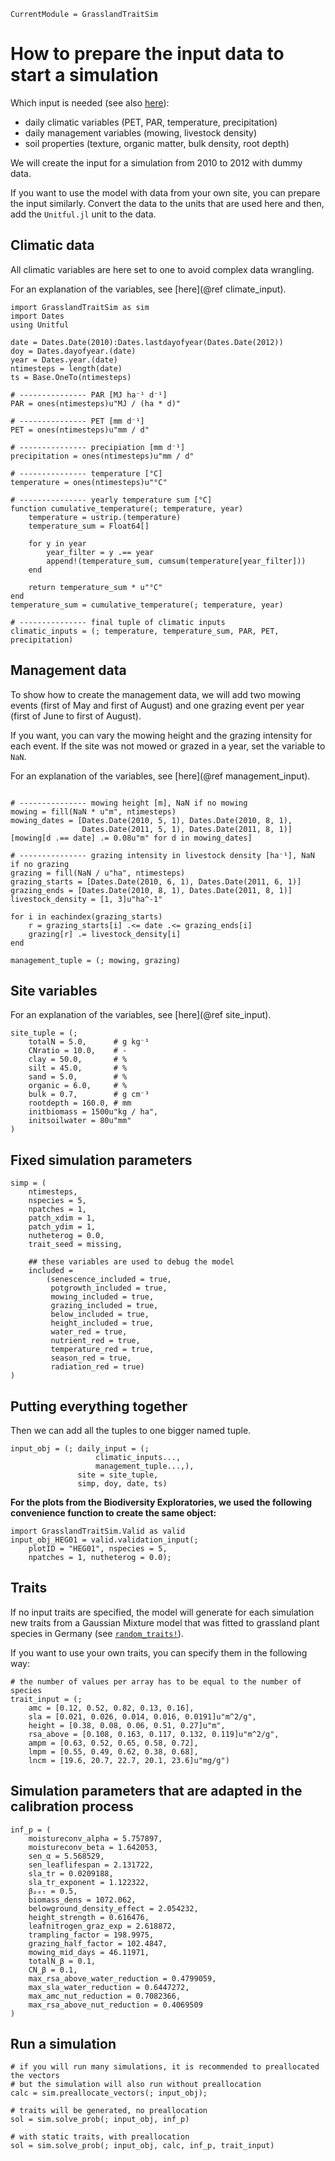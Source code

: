 ```@meta
CurrentModule = GrasslandTraitSim
```

# How to prepare the input data to start a simulation

Which input is needed (see also [here](@ref "Model inputs and outputs")):
- daily climatic variables (PET, PAR, temperature, precipitation)
- daily management variables (mowing, livestock density)
- soil properties (texture, organic matter, bulk density, root depth)

We will create the input for a simulation from 2010 to 2012 with
dummy data.

If you want to use the model with data from your own site, you can
prepare the input similarly. Convert the data to the units that
are used here and then, add the `Unitful.jl` unit to the data.

## Climatic data

All climatic variables are here set to one to avoid complex data wrangling.

For an explanation of the variables, see [here](@ref climate_input).

```@example input_creation
import GrasslandTraitSim as sim
import Dates
using Unitful

date = Dates.Date(2010):Dates.lastdayofyear(Dates.Date(2012))
doy = Dates.dayofyear.(date)
year = Dates.year.(date)
ntimesteps = length(date)
ts = Base.OneTo(ntimesteps) 

# --------------- PAR [MJ ha⁻¹ d⁻¹]
PAR = ones(ntimesteps)u"MJ / (ha * d)"

# --------------- PET [mm d⁻¹]
PET = ones(ntimesteps)u"mm / d"

# --------------- precipiation [mm d⁻¹]	
precipitation = ones(ntimesteps)u"mm / d"

# --------------- temperature [°C]
temperature = ones(ntimesteps)u"°C"

# --------------- yearly temperature sum [°C]
function cumulative_temperature(; temperature, year)
    temperature = ustrip.(temperature)
    temperature_sum = Float64[]
    
    for y in year
        year_filter = y .== year
        append!(temperature_sum, cumsum(temperature[year_filter]))
    end

    return temperature_sum * u"°C"
end
temperature_sum = cumulative_temperature(; temperature, year)

# --------------- final tuple of climatic inputs
climatic_inputs = (; temperature, temperature_sum, PAR, PET, precipitation)
```

## Management data

To show how to create the management data, we will add two mowing events 
(first of May and first of August) and one grazing event per year
(first of June to first of August).

If you want, you can vary the mowing height and the grazing intensity
for each event. If the site was not mowed or grazed in a year, set the
variable to `NaN`.

For an explanation of the variables, see [here](@ref management_input).

```@example input_creation

# --------------- mowing height [m], NaN if no mowing
mowing = fill(NaN * u"m", ntimesteps)
mowing_dates = [Dates.Date(2010, 5, 1), Dates.Date(2010, 8, 1), 
                Dates.Date(2011, 5, 1), Dates.Date(2011, 8, 1)]
[mowing[d .== date] .= 0.08u"m" for d in mowing_dates]

# --------------- grazing intensity in livestock density [ha⁻¹], NaN if no grazing
grazing = fill(NaN / u"ha", ntimesteps)
grazing_starts = [Dates.Date(2010, 6, 1), Dates.Date(2011, 6, 1)]
grazing_ends = [Dates.Date(2010, 8, 1), Dates.Date(2011, 8, 1)]
livestock_density = [1, 3]u"ha^-1"

for i in eachindex(grazing_starts)
    r = grazing_starts[i] .<= date .<= grazing_ends[i]
    grazing[r] .= livestock_density[i]
end

management_tuple = (; mowing, grazing)
```

## Site variables 

For an explanation of the variables, see [here](@ref site_input).

```@example input_creation
site_tuple = (;
    totalN = 5.0,      # g kg⁻¹
    CNratio = 10.0,    # -
    clay = 50.0,       # %
    silt = 45.0,       # %
    sand = 5.0,        # %
    organic = 6.0,     # %
    bulk = 0.7,        # g cm⁻³
    rootdepth = 160.0, # mm
    initbiomass = 1500u"kg / ha",
    initsoilwater = 80u"mm"
)           
```

## Fixed simulation parameters
```@example input_creation
simp = (
    ntimesteps, 
    nspecies = 5, 
    npatches = 1, 
    patch_xdim = 1, 
    patch_ydim = 1, 
    nutheterog = 0.0, 
    trait_seed = missing,  
    
    ## these variables are used to debug the model
    included = 
        (senescence_included = true, 
         potgrowth_included = true, 
         mowing_included = true, 
         grazing_included = true, 
         below_included = true, 
         height_included = true, 
         water_red = true, 
         nutrient_red = true, 
         temperature_red = true, 
         season_red = true, 
         radiation_red = true)
)
```

## Putting everything together

Then we can add all the tuples to one bigger named tuple.

```@example input_creation
input_obj = (; daily_input = (;
                   climatic_inputs..., 
                   management_tuple...,),
               site = site_tuple, 
               simp, doy, date, ts)
```

**For the plots from the Biodiversity Exploratories, we used the following convenience function
to create the same object:**
```@example
import GrasslandTraitSim.Valid as valid
input_obj_HEG01 = valid.validation_input(;
    plotID = "HEG01", nspecies = 5,
    npatches = 1, nutheterog = 0.0);
```

## Traits

If no input traits are specified, the model will generate for each simulation new traits from a Gaussian Mixture model that was fitted to grassland plant species in Germany (see [`random_traits!`](@ref)).

If you want to use your own traits, you can specify them in the following way:

```@example input_creation
# the number of values per array has to be equal to the number of species
trait_input = (;
    amc = [0.12, 0.52, 0.82, 0.13, 0.16],
    sla = [0.021, 0.026, 0.014, 0.016, 0.0191]u"m^2/g",
    height = [0.38, 0.08, 0.06, 0.51, 0.27]u"m",
    rsa_above = [0.108, 0.163, 0.117, 0.132, 0.119]u"m^2/g",
    ampm = [0.63, 0.52, 0.65, 0.58, 0.72],
    lmpm = [0.55, 0.49, 0.62, 0.38, 0.68],
    lncm = [19.6, 20.7, 22.7, 20.1, 23.6]u"mg/g")
```

## Simulation parameters that are adapted in the calibration process

```@example input_creation
inf_p = (
    moistureconv_alpha = 5.757897, 
    moistureconv_beta = 1.642053, 
    sen_α = 5.568529, 
    sen_leaflifespan = 2.131722, 
    sla_tr = 0.0209188, 
    sla_tr_exponent = 1.122322, 
    βₚₑₜ = 0.5,
    biomass_dens = 1072.062, 
    belowground_density_effect = 2.054232, 
    height_strength = 0.616476, 
    leafnitrogen_graz_exp = 2.618872, 
    trampling_factor = 198.9975, 
    grazing_half_factor = 102.4847, 
    mowing_mid_days = 46.11971, 
    totalN_β = 0.1,
    CN_β = 0.1,
    max_rsa_above_water_reduction = 0.4799059,
    max_sla_water_reduction = 0.6447272, 
    max_amc_nut_reduction = 0.7082366, 
    max_rsa_above_nut_reduction = 0.4069509
)
```


## Run a simulation

```@example input_creation
# if you will run many simulations, it is recommended to preallocated the vectors
# but the simulation will also run without preallocation 
calc = sim.preallocate_vectors(; input_obj);

# traits will be generated, no preallocation
sol = sim.solve_prob(; input_obj, inf_p)

# with static traits, with preallocation
sol = sim.solve_prob(; input_obj, calc, inf_p, trait_input)
```